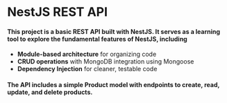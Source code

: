 # NestJS REST API

#### This project is a **basic REST API** built with **NestJS**. It serves as a learning tool to explore the fundamental features of NestJS, including

- **Module-based architecture** for organizing code
- **CRUD operations** with MongoDB integration using Mongoose
- **Dependency Injection** for cleaner, testable code

#### The API includes a simple **Product model with endpoints to create, read, update, and delete products**. 
